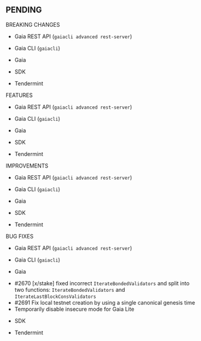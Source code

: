 ## PENDING

BREAKING CHANGES

* Gaia REST API (`gaiacli advanced rest-server`)

* Gaia CLI  (`gaiacli`)

* Gaia

* SDK

* Tendermint


FEATURES

* Gaia REST API (`gaiacli advanced rest-server`)

* Gaia CLI  (`gaiacli`)

* Gaia

* SDK

* Tendermint


IMPROVEMENTS

* Gaia REST API (`gaiacli advanced rest-server`)

* Gaia CLI  (`gaiacli`)

* Gaia

* SDK

* Tendermint


BUG FIXES

* Gaia REST API (`gaiacli advanced rest-server`)

* Gaia CLI  (`gaiacli`)

* Gaia
 - \#2670 [x/stake] fixed incorrect `IterateBondedValidators` and split into two functions: `IterateBondedValidators` and `IterateLastBlockConsValidators`
 - \#2691 Fix local testnet creation by using a single canonical genesis time
 - Temporarily disable insecure mode for Gaia Lite

* SDK

* Tendermint
